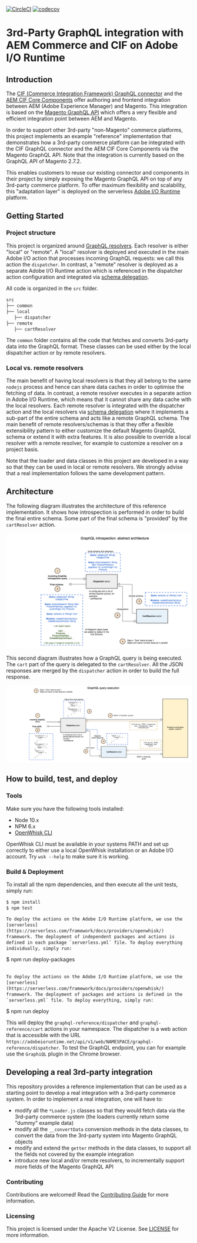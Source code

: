 [![CircleCI](https://circleci.com/gh/adobe/commerce-cif-graphql-integration-reference.svg?style=svg)](https://circleci.com/gh/adobe/commerce-cif-graphql-integration-reference)
[![codecov](https://codecov.io/gh/adobe/commerce-cif-graphql-integration-reference/branch/master/graph/badge.svg)](https://codecov.io/gh/adobe/commerce-cif-graphql-integration-reference)

# 3rd-Party GraphQL integration with AEM Commerce and CIF on Adobe I/O Runtime

## Introduction

The [CIF (Commerce Integration Framework) GraphQL connector](https://github.com/adobe/commerce-cif-connector) and the [AEM CIF Core Components](https://github.com/adobe/aem-core-cif-components) offer authoring and frontend integration between AEM (Adobe Experience Manager) and Magento. This integration is based on the [Magento GraphQL API](https://devdocs.magento.com/guides/v2.3/graphql/index.html) which offers a very flexible and efficient integration point between AEM and Magento.

In order to support other 3rd-party "non-Magento" commerce platforms, this project implements an example "reference" implementation that demonstrates how a 3rd-party commerce platform can be integrated with the CIF GraphQL connector and the AEM CIF Core Components via the Magento GraphQL API. Note that the integration is currently based on the GraphQL API of Magento 2.7.2.

This enables customers to reuse our existing connector and components in their project by simply exposing the Magento GraphQL API on top of any 3rd-party commerce platform. To offer maximum flexibility and scalability, this "adaptation layer" is deployed on the serverless [Adobe I/O Runtime](https://www.adobe.io/apis/experienceplatform/runtime.html) platform.

## Getting Started

### Project structure

This project is organized around [GraphQL resolvers](https://graphql.org/learn/execution/#root-fields-resolvers). Each resolver is either "local" or "remote". A "local" resolver is deployed and executed in the main Adobe I/O action that processes incoming GraphQL requests: we call this action the `dispatcher`. In contrast, a "remote" resolver is deployed as a separate Adobe I/O Runtime action which is referenced in the dispatcher action configuration and integrated via [schema delegation](https://www.apollographql.com/docs/graphql-tools/schema-delegation/).

All code is organized in the `src` folder.

```
src
├── common
├── local
   ├── dispatcher
├── remote
   ├── cartResolver
```

The `common` folder contains all the code that fetches and converts 3rd-party data into the GraphQL format. These classes can be used either by the local dispatcher action or by remote resolvers.

### Local vs. remote resolvers

The main benefit of having local resolvers is that they all belong to the same `nodejs` process and hence can share data caches in order to optimise the fetching of data. In contrast, a remote resolver executes in a separate action in Adobe I/O Runtime, which means that it cannot share any data cache with the local resolvers. Each remote resolver is integrated with the dispatcher action and the local resolvers via [schema delegation](https://www.apollographql.com/docs/graphql-tools/schema-delegation/) where it implements a sub-part of the entire schema and acts like a remote GraphQL schema. The main benefit of remote resolvers/schemas is that they offer a flexible extensibility pattern to either customize the default Magento GraphQL schema or extend it with extra features. It is also possible to override a local resolver with a remote resolver, for example to customize a resolver on a project basis. 

Note that the loader and data classes in this project are developed in a way so that they can be used in local or remote resolvers. We strongly advise that a real implementation follows the same development pattern.

## Architecture

The following diagram illustrates the architecture of this reference implementation. It shows how introspection is performed in order to build the final entire schema. Some part of the final schema is "provided" by the `cartResolver` action.

![GraphQL introspection](images/graphql-introspection.png)

This second diagram illustrates how a GraphQL query is being executed. The `cart` part of the query is delegated to the `cartResolver`. All the JSON responses are merged by the `dispatcher` action in order to build the full response.

![GraphQL query execution](images/graphql-query-execution.png)

## How to build, test, and deploy

### Tools

Make sure you have the following tools installed:
* Node 10.x
* NPM 6.x
* [OpenWhisk CLI](https://github.com/apache/incubator-openwhisk-cli/releases)

OpenWhisk CLI must be available in your systems PATH and set up correctly to either use a local OpenWhisk installation or an Adobe I/O account. Try `wsk --help` to make sure it is working.

### Build & Deployment

To install all the npm dependencies, and then execute all the unit tests, simply run:
```
$ npm install
$ npm test
```
```
To deploy the actions on the Adobe I/O Runtime platform, we use the [serverless](https://serverless.com/framework/docs/providers/openwhisk/) framework. The deployment of independent packages and actions is defined in each package `serverless.yml` file. To deploy everything individually, simply run:
```
$ npm run deploy-packages
```

To deploy the actions on the Adobe I/O Runtime platform, we use the [serverless](https://serverless.com/framework/docs/providers/openwhisk/) framework. The deployment of packages and actions is defined in the `serverless.yml` file. To deploy everything, simply run:
```
$ npm run deploy


This will deploy the `graphql-reference/dispatcher` and `graphql-reference/cart` actions in your namespace. The dispatcher is a web action that is accessible with the URL `https://adobeioruntime.net/api/v1/web/NAMESPACE/graphql-reference/dispatcher`. To test the GraphQL endpoint, you can for example use the `GraphiQL` plugin in the Chrome browser. 

## Developing a real 3rd-party integration

This repository provides a reference implementation that can be used as a starting point to develop a real integration with a 3rd-party commerce system. In order to implement a real integration, one will have to:
* modify all the `*Loader.js` classes so that they would fetch data via the 3rd-party commerce system (the loaders currently return some "dummy" example data)
* modify all the `__convertData` conversion methods in the data classes, to convert the data from the 3rd-party system into Magento GraphQL objects
* modify and extend the `getter` methods in the data classes, to support all the fields not covered by the example integration
* introduce new local and/or remote resolvers, to incrementally support more fields of the Magento GraphQL API

### Contributing

Contributions are welcomed! Read the [Contributing Guide](.github/CONTRIBUTING.md) for more information.

### Licensing

This project is licensed under the Apache V2 License. See [LICENSE](LICENSE) for more information.